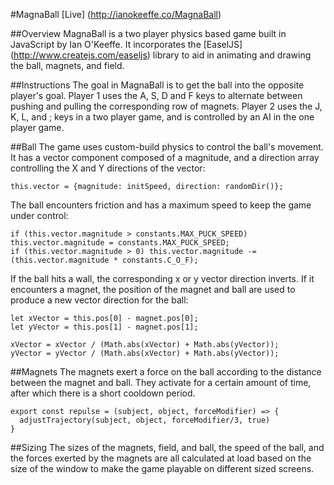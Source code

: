 #MagnaBall
[Live] (http://ianokeeffe.co/MagnaBall)

##Overview
MagnaBall is a two player physics based game built in JavaScript by Ian O'Keeffe. It incorporates the [EaselJS] (http://www.createjs.com/easeljs) library to aid in animating and drawing the ball, magnets, and field.

##Instructions
The goal in MagnaBall is to get the ball into the opposite player's goal. Player 1 uses the A, S, D and F keys to alternate between pushing and pulling the corresponding row of magnets. Player 2 uses the J, K, L, and ; keys in a two player game, and is controlled by an AI in the one player game.

##Ball
The game uses custom-build physics to control the ball's movement. It has a vector component composed of a magnitude, and a direction array controlling the X and Y directions of the vector:

```
this.vector = {magnitude: initSpeed, direction: randomDir()};
```

The ball encounters friction and has a maximum speed to keep the game under control:

```
if (this.vector.magnitude > constants.MAX_PUCK_SPEED) this.vector.magnitude = constants.MAX_PUCK_SPEED;
if (this.vector.magnitude > 0) this.vector.magnitude -= (this.vector.magnitude * constants.C_O_F);
```

If the ball hits a wall, the corresponding x or y vector direction inverts. If it encounters a magnet, the position of the magnet and ball are used to produce a new vector direction for the ball:

```
let xVector = this.pos[0] - magnet.pos[0];
let yVector = this.pos[1] - magnet.pos[1];

xVector = xVector / (Math.abs(xVector) + Math.abs(yVector));
yVector = yVector / (Math.abs(xVector) + Math.abs(yVector));
```
##Magnets
The magnets exert a force on the ball according to the distance between the magnet and ball. They activate for a certain amount of time, after which there is a short cooldown period.
```
export const repulse = (subject, object, forceModifier) => {
  adjustTrajectory(subject, object, forceModifier/3, true)
}
```
##Sizing
The sizes of the magnets, field, and ball, the speed of the ball, and the forces exerted by the magnets are all calculated at load based on the size of the window to make the game playable on different sized screens.
